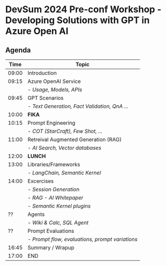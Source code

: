 # DevSum 2024 Pre-conf Workshop - Developing Solutions with GPT in Azure Open AI

## Agenda 

| Time      | Topic  |
| ----------- | ----------- |
| 09:00 | Introduction  |
| 09:15 | Azure OpenAI Service |
|  | - _Usage, Models, APIs_ |
| 09:45 | GPT Scenarios |
|  | - _Text Generation, Fact Validation, QnA ..._ |
| 10:00 | **FIKA** |
| 10:15 | Prompt Engineering |
|  | - _COT (StarCraft), Few Shot, ..._ |
| 11:00 | Retreival Augmented Generation (RAG) |
|  | - _AI Search, Vector databases_ |
| 12:00 | **LUNCH** |
| 13:00 | Libraries/Frameworks |
|  | - _LangChain, Semantic Kernel_ |
| 14:00 | Excercises |
|  | - _Session Generation_ |
|  | - _RAG - AI Whitepaper_ |
|  | - _Semantic Kernel plugins_ |
|  ??| Agents |
| | - _Wiki & Calc, SQL Agent_ |
| ?? | Prompt Evaluations |
| | - _Prompt flow, evaluations, prompt variations_ |
| 16:45 | Summary / Wrapup |
| 17:00 | END |
